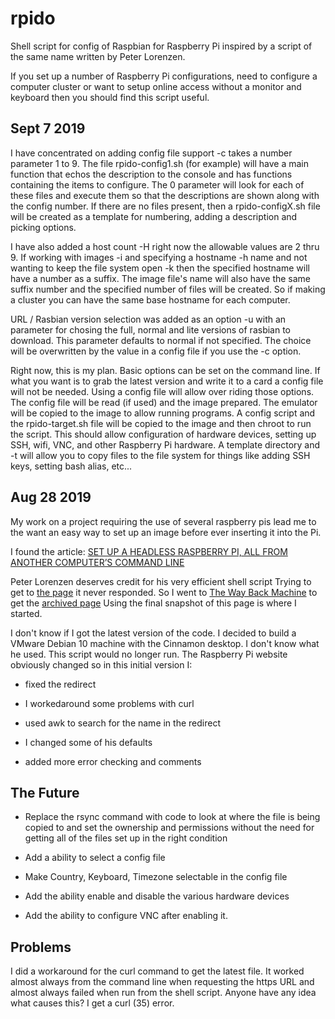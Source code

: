 # rpido

Shell script for config of Raspbian for Raspberry Pi inspired by a script of the same name written by Peter Lorenzen.

If you set up a number of Raspberry Pi configurations, need to configure a computer cluster or want to setup online access without a monitor and keyboard then you should find this script useful.

## Sept 7 2019

I have concentrated on adding config file support -c takes a number parameter 1 to 9. The file rpido-config1.sh (for example) will have a main function that echos the description to the console and has functions containing the items to configure.  The 0 parameter will look for each of these files and execute them so that the descriptions are shown along with the config number.  If there are no files present, then a rpido-configX.sh file will be created as a template for numbering, adding a description and picking options.

I have also added a host count -H right now the allowable values are 2 thru 9.  If working with images -i and specifying a hostname -h name and not wanting to keep the file system open -k then the specified hostname will have a number as a suffix.  The image file's name will also have the same suffix number and the specified number of files will be created.  So if making a cluster you can have the same base hostname for each computer.

URL / Rasbian version selection was added as an option -u with an parameter for chosing the full, normal and lite versions of rasbian to download.  This parameter defaults to normal if not specified. The choice will be overwritten by the value in a config file if you use the -c option.

Right now, this is my plan.  Basic options can be set on the command line. If what you want is to grab the latest version and write it to a card a config file will not be needed. Using a config file will allow over riding those options. The config file will be read (if used) and the image prepared. The emulator will be copied to the image to allow running programs. A config script and the rpido-target.sh file will be copied to the image and then chroot to run the script.  This should allow configuration of hardware devices, setting up SSH, wifi, VNC, and other Raspberry Pi hardware.  A template directory and -t will allow you to copy files to the file system for things like adding SSH keys, setting bash alias, etc...

## Aug 28 2019

My work on a project requiring the use of several raspberry pis lead me to the want an easy way to set up an image before ever inserting it into the Pi.

I found the article:
[SET UP A HEADLESS RASPBERRY PI, ALL FROM ANOTHER COMPUTER’S COMMAND LINE](https://hackaday.com/2018/11/24/set-up-a-headless-raspberry-pi-all-from-another-computers-command-line/)

Peter Lorenzen deserves credit for his very efficient shell script
Trying to get to [the page](http://peter.lorenzen.us/linux/headless-raspberry-pi-configuration) it never responded. So I went to [The Way Back Machine](https://archive.org) to get the [archived page](https://web.archive.org/web/20190131013305/http://peter.lorenzen.us/linux/headless-raspberry-pi-configuration) Using the final snapshot of this page is where I started.

I don't know if I got the latest version of the code. I decided to build a VMware Debian 10 machine with the Cinnamon desktop. I don't know what he used. This script would no longer run. The Raspberry Pi website obviously changed so in this initial version I:

- fixed the redirect

- I workedaround some problems with curl

- used awk to search for the name in the redirect

- I changed some of his defaults

- added more error checking and comments

## The Future

- Replace the rsync command with code to look at where the file is being copied to and set the ownership and permissions without the need for getting all of the files set up in the right condition

- Add a ability to select a config file

- Make Country, Keyboard, Timezone selectable in the config file

- Add the ability enable and disable the various hardware devices

- Add the ability to configure VNC after enabling it.

## Problems

I did a workaround for the curl command to get the latest file. It worked almost always from the command line when requesting the https URL and almost always failed when run from the shell script. Anyone have any idea what causes this?  I get a curl (35) error.
